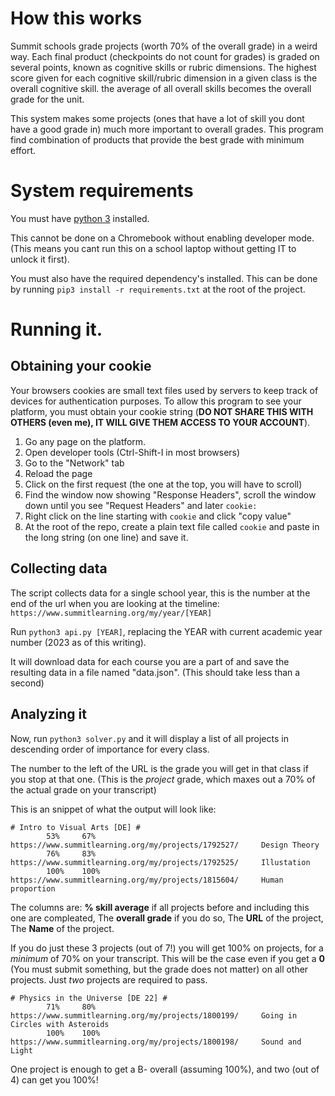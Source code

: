 # How this works

   Summit schools grade projects (worth 70% of the overall grade) in a weird way.
Each final product (checkpoints do not count for grades) is graded on several points, known as cognitive skills or rubric dimensions.
The highest score given for each cognitive skill/rubric dimension in a given class is the overall cognitive skill.
the average of all overall skills becomes the overall grade for the unit.

   This system makes some projects (ones that have a lot of skill you dont have a good grade in) much more important to overall grades.
This program find combination of products that provide the best grade with minimum effort.

# System requirements

You must have [python 3](https://www.python.org/downloads/) installed.

This cannot be done on a Chromebook without enabling developer mode. (This means you cant run this on a school laptop without getting IT to unlock it first).

You must also have the required dependency's installed. This can be done by running ``pip3 install -r requirements.txt`` at the root of the project.

# Running it.

## Obtaining your cookie

Your browsers cookies are small text files used by servers to keep track of devices for authentication purposes.
To allow this program to see your platform, you must obtain your cookie string (**DO NOT SHARE THIS WITH OTHERS (even me), IT WILL GIVE THEM ACCESS TO YOUR ACCOUNT**).

1. Go any page on the platform.
2. Open developer tools (Ctrl-Shift-I in most browsers)
3. Go to the "Network" tab
4. Reload the page
5. Click on the first request (the one at the top, you will have to scroll)
6. Find the window now showing "Response Headers", scroll the window down until you see "Request Headers" and later ``cookie: ``
7. Right click on the line starting with ``cookie`` and click "copy value"
8. At the root of the repo, create a plain text file called ``cookie`` and paste in the long string (on one line) and save it.

## Collecting data

The script collects data for a single school year, this is the number at the end of the url when you are looking at the timeline: ``https://www.summitlearning.org/my/year/[YEAR]``

Run ``python3 api.py [YEAR]``, replacing the YEAR with current academic year number (2023 as of this writing).

It will download data for each course you are a part of and save the resulting data in a file named "data.json". (This should take less than a second)

## Analyzing it

Now, run ``python3 solver.py`` and it will display a list of all projects in descending order of importance for every class.

The number to the left of the URL is the grade you will get in that class if you stop at that one. (This is the *project* grade, which maxes out a 70% of the actual grade on your transcript)

This is an snippet of what the output will look like:

```
# Intro to Visual Arts [DE] #
        53%     67%     https://www.summitlearning.org/my/projects/1792527/     Design Theory
        76%     83%     https://www.summitlearning.org/my/projects/1792525/     Illustation
        100%    100%    https://www.summitlearning.org/my/projects/1815604/     Human proportion
```
The columns are: **% skill average** if all projects before and including this one are compleated, The **overall grade** if you do so, The **URL** of the project, The **Name** of the project.

If you do just these 3 projects (out of 7!) you will get 100% on projects, for a *minimum* of 70% on your transcript. 
This will be the case even if you get a **0** (You must submit something, but the grade does not matter) on all other projects.
Just *two* projects are required to pass.

```
# Physics in the Universe [DE 22] #
        71%     80%     https://www.summitlearning.org/my/projects/1800199/     Going in Circles with Asteroids
        100%    100%    https://www.summitlearning.org/my/projects/1800198/     Sound and Light
```

One project is enough to get a B- overall (assuming 100%), and two (out of 4) can get you 100%!
